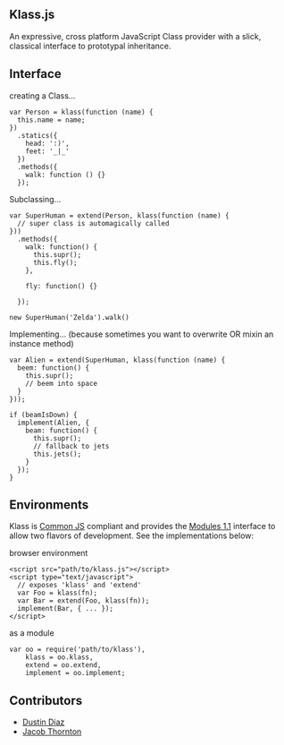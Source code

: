 Klass.js
--------
An expressive, cross platform JavaScript Class provider with a slick, classical interface to prototypal inheritance.

Interface
---------
creating a Class...

    var Person = klass(function (name) {
      this.name = name;
    })
      .statics({
        head: ':)',
        feet: '_|_'
      })
      .methods({
        walk: function () {}
      });

Subclassing...

    var SuperHuman = extend(Person, klass(function (name) {
      // super class is automagically called
    }))
      .methods({
        walk: function() {
          this.supr();
          this.fly();
        },

        fly: function() {}

      });

    new SuperHuman('Zelda').walk()

Implementing...
(because sometimes you want to overwrite OR mixin an instance method)

    var Alien = extend(SuperHuman, klass(function (name) {
      beem: function() {
        this.supr();
        // beem into space
      }
    }));

    if (beamIsDown) {
      implement(Alien, {
        beam: function() {
          this.supr();
          // fallback to jets
          this.jets();
        }
      });
    }

Environments
------------
Klass is [Common JS](http://commonjs.org) compliant and provides the [Modules 1.1](http://wiki.commonjs.org/wiki/Modules/1.1) interface to allow two flavors of development. See the implementations below:

browser environment

    <script src="path/to/klass.js"></script>
    <script type="text/javascript">
      // exposes 'klass' and 'extend'
      var Foo = klass(fn);
      var Bar = extend(Foo, klass(fn));
      implement(Bar, { ... });
    </script>

as a module

    var oo = require('path/to/klass'),
        klass = oo.klass,
        extend = oo.extend,
        implement = oo.implement;

Contributors
------------
  * [Dustin Diaz](https://github.com/polvero)
  * [Jacob Thornton](https://github.com/jacobthornton)